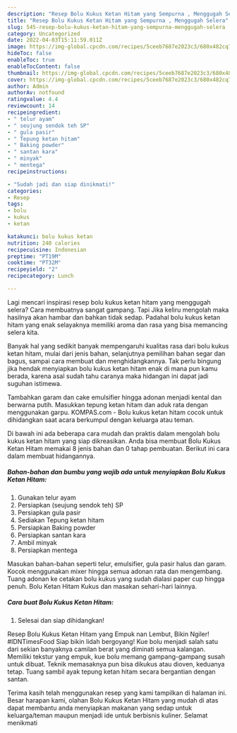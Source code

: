```yaml
---
description: "Resep Bolu Kukus Ketan Hitam yang Sempurna , Menggugah Selera"
title: "Resep Bolu Kukus Ketan Hitam yang Sempurna , Menggugah Selera"
slug: 545-resep-bolu-kukus-ketan-hitam-yang-sempurna-menggugah-selera
category: Uncategorized
date: 2022-04-03T15:11:59.011Z
image: https://img-global.cpcdn.com/recipes/5ceeb7687e2023c3/680x482cq70/bolu-kukus-ketan-hitam-foto-resep-utama.jpg
hideToc: false
enableToc: true
enableTocContent: false
thumbnail: https://img-global.cpcdn.com/recipes/5ceeb7687e2023c3/680x482cq70/bolu-kukus-ketan-hitam-foto-resep-utama.jpg
cover: https://img-global.cpcdn.com/recipes/5ceeb7687e2023c3/680x482cq70/bolu-kukus-ketan-hitam-foto-resep-utama.jpg
author: Admin
authorAv: notfound
ratingvalue: 4.4
reviewcount: 14
recipeingredient:
- " telur ayam"
- " seujung sendok teh SP"
- " gula pasir"
- " Tepung ketan hitam"
- " Baking powder"
- " santan kara"
- " minyak"
- " mentega"
recipeinstructions:

- "Sudah jadi dan siap dinikmati!"
categories:
- Resep
tags:
- bolu
- kukus
- ketan

katakunci: bolu kukus ketan 
nutrition: 240 calories
recipecuisine: Indonesian
preptime: "PT19M"
cooktime: "PT32M"
recipeyield: "2"
recipecategory: Lunch

---
```



Lagi mencari inspirasi resep bolu kukus ketan hitam yang menggugah selera? Cara membuatnya sangat gampang. Tapi Jika keliru mengolah maka hasilnya akan hambar dan bahkan tidak sedap. Padahal bolu kukus ketan hitam yang enak selayaknya memiliki aroma dan rasa yang bisa memancing selera kita.


Banyak hal yang sedikit banyak mempengaruhi kualitas rasa dari bolu kukus ketan hitam, mulai dari jenis bahan, selanjutnya pemilihan bahan segar dan bagus, sampai cara membuat dan menghidangkannya. Tak perlu bingung jika hendak menyiapkan bolu kukus ketan hitam enak di mana pun kamu berada, karena asal sudah tahu caranya maka hidangan ini dapat jadi suguhan istimewa.

Tambahkan garam dan cake emulsifier hingga adonan menjadi kental dan berwarna putih. Masukkan tepung ketan hitam dan aduk rata dengan menggunakan garpu. KOMPAS.com - Bolu kukus ketan hitam cocok untuk dihidangkan saat acara berkumpul dengan keluarga atau teman.


Di bawah ini ada beberapa cara mudah dan praktis dalam mengolah bolu kukus ketan hitam yang siap dikreasikan. Anda bisa membuat Bolu Kukus Ketan Hitam memakai 8 jenis bahan dan 0 tahap pembuatan. Berikut ini cara dalam membuat hidangannya.

<!--inarticleads1-->

##### Bahan-bahan dan bumbu yang wajib ada untuk menyiapkan Bolu Kukus Ketan Hitam:

1. Gunakan  telur ayam
1. Persiapkan  (seujung sendok teh) SP
1. Persiapkan  gula pasir
1. Sediakan  Tepung ketan hitam
1. Persiapkan  Baking powder
1. Persiapkan  santan kara
1. Ambil  minyak
1. Persiapkan  mentega


Masukan bahan-bahan seperti telur, emulsifier, gula pasir halus dan garam. Kocok menggunakan mixer hingga semua adonan rata dan mengembang. Tuang adonan ke cetakan bolu kukus yang sudah dialasi paper cup hingga penuh. Bolu Ketan Hitam Kukus dan masakan sehari-hari lainnya. 

<!--inarticleads2-->

##### Cara buat Bolu Kukus Ketan Hitam:


1. Selesai dan siap dihidangkan!

Resep Bolu Kukus Ketan Hitam yang Empuk nan Lembut, Bikin Ngiler! #IDNTimesFood Siap bikin lidah bergoyang! Kue bolu menjadi salah satu dari sekian banyaknya camilan berat yang diminati semua kalangan. Memiliki tekstur yang empuk, kue bolu memang gampang-gampang susah untuk dibuat. Teknik memasaknya pun bisa dikukus atau dioven, keduanya tetap. Tuang sambil ayak tepung ketan hitam secara bergantian dengan santan. 

Terima kasih telah menggunakan resep yang kami tampilkan di halaman ini. Besar harapan kami, olahan Bolu Kukus Ketan Hitam yang mudah di atas dapat membantu anda menyiapkan makanan yang sedap untuk keluarga/teman maupun menjadi ide untuk berbisnis kuliner. Selamat menikmati

